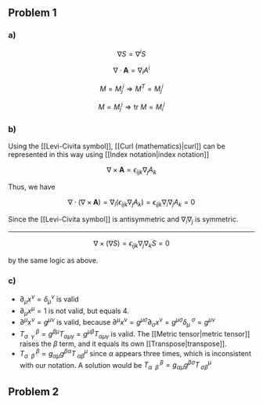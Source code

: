 ## Problem 1

### a)

$$\nabla S = \nabla^i S$$

$$\nabla \cdot \mathbf{A} = \nabla_i A^i$$

$$M = M^i_j \Rightarrow M^T = M_j^i$$

$$M = M^i_j \Rightarrow \text{tr}\ M = M_i^i$$

### b)

Using the [[Levi-Civita symbol]], [[Curl (mathematics)|curl]] can be represented in this way using [[Index notation|index notation]]

$$\nabla \times \mathbf{A} = \epsilon_{ijk}\nabla_j A_k$$

Thus, we have

$$\nabla \cdot(\nabla \times \mathbf{A}) = \nabla_i(\epsilon_{ijk}\nabla_j A_k) = \epsilon_{ijk} \nabla_i \nabla_j A_k = 0$$

Since the [[Levi-Civita symbol]] is antisymmetric and $\nabla_i\nabla_j$ is symmetric.

***

$$\nabla \times (\nabla S) = \epsilon_{ijk}\nabla_j \nabla_k S = 0$$

by the same logic as above.

### c)

- $\partial_\mu x^\nu = \delta_\mu^\nu$ is valid
- $\partial_\mu x^\mu = 1$ is not valid, but equals $4$.
- $\partial^\mu x^\nu = g^{\mu\nu}$ is valid, because $\partial^\mu x^\nu = g^{\mu\sigma}\partial_\sigma x^\nu = g^{\mu\sigma}\delta_\mu^{\;\sigma} = g^{\mu\nu}$
- $T_{\alpha\enspace\gamma}^{\;\beta} = g^{\beta\mu} T_{\alpha\mu\gamma} = g^{\mu\beta} T_{\alpha\mu\gamma}$ is valid. The [[Metric tensor|metric tensor]] raises the $\beta$ term, and it equals its own [[Transpose|transpose]].
- $T_{\alpha\enspace\beta}^{\;\beta} = g_{\alpha\mu}g^{\beta\alpha} T^{\mu}_{\;\alpha\beta}$ since $\alpha$ appears three times, which is inconsistent with our notation. A solution would be $T_{\alpha\enspace\beta}^{\;\beta} = g_{\alpha\mu}g^{\beta\sigma} T^{\mu}_{\;\sigma\beta}$

## Problem 2

